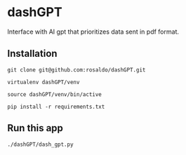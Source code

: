 # dashGPT

Interface with AI gpt that prioritizes data sent in pdf format.

## Installation

```
git clone git@github.com:rosaldo/dashGPT.git

virtualenv dashGPT/venv

source dashGPT/venv/bin/active

pip install -r requirements.txt
```

## Run this app

`./dashGPT/dash_gpt.py`
